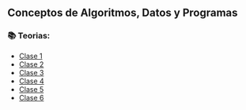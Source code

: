 ## Conceptos de Algoritmos, Datos y Programas 

### :books: Teorias:
* [Clase 1](Teorias/teoria_1.pdf)
* [Clase 2]()
* [Clase 3]()
* [Clase 4]()
* [Clase 5]()
* [Clase 6]()


